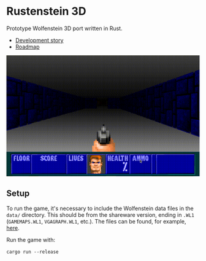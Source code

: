 # Rustenstein 3D

Prototype Wolfenstein 3D port written in Rust.
* [Development story](https://tech.nextroll.com/blog/dev/2022/02/02/rustenstein.html)
* [Roadmap](https://github.com/AdRoll/rustenstein/projects/1)

![Gameplay](./rustenstein.gif)

## Setup

To run the game, it's necessary to include the Wolfenstein data files in the `data/` directory.
This should be from the shareware version, ending in `.WL1` (`GAMEMAPS.WL1`, `VGAGRAPH.WL1`, etc.).
The files can be found, for example, [here](https://archive.org/details/Wolfenstein3d).

Run the game with:

    cargo run --release
